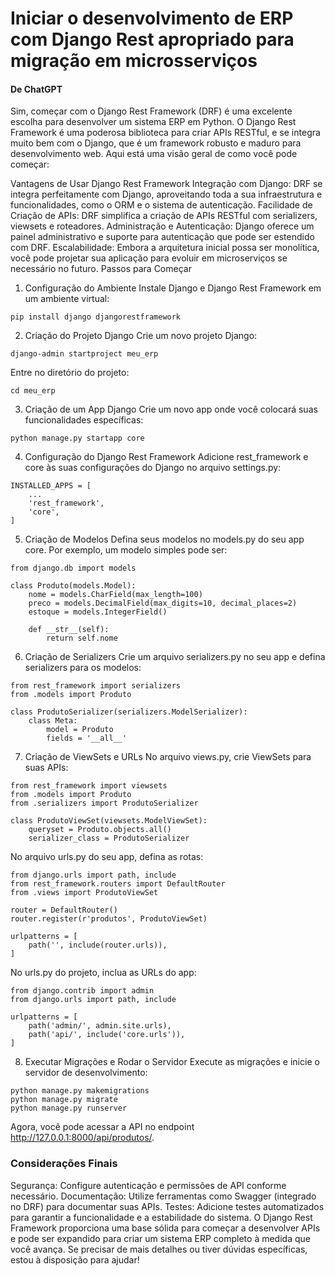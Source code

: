 # Iniciar o desenvolvimento de ERP com Django Rest apropriado para migração em microsserviços

#### De ChatGPT
Sim, começar com o Django Rest Framework (DRF) é uma excelente escolha para desenvolver um sistema ERP em Python. O Django Rest Framework é uma poderosa biblioteca para criar APIs RESTful, e se integra muito bem com o Django, que é um framework robusto e maduro para desenvolvimento web. Aqui está uma visão geral de como você pode começar:

Vantagens de Usar Django Rest Framework
Integração com Django: DRF se integra perfeitamente com Django, aproveitando toda a sua infraestrutura e funcionalidades, como o ORM e o sistema de autenticação.
Facilidade de Criação de APIs: DRF simplifica a criação de APIs RESTful com serializers, viewsets e roteadores.
Administração e Autenticação: Django oferece um painel administrativo e suporte para autenticação que pode ser estendido com DRF.
Escalabilidade: Embora a arquitetura inicial possa ser monolítica, você pode projetar sua aplicação para evoluir em microserviços se necessário no futuro.
Passos para Começar
1. Configuração do Ambiente
Instale Django e Django Rest Framework em um ambiente virtual:

~~~
pip install django djangorestframework
~~~

2. Criação do Projeto Django
Crie um novo projeto Django:

~~~
django-admin startproject meu_erp
~~~

Entre no diretório do projeto:

~~~
cd meu_erp
~~~

3. Criação de um App Django
Crie um novo app onde você colocará suas funcionalidades específicas:

~~~
python manage.py startapp core
~~~

4. Configuração do Django Rest Framework
Adicione rest_framework e core às suas configurações do Django no arquivo settings.py:

~~~
INSTALLED_APPS = [
    ...
    'rest_framework',
    'core',
]
~~~
5. Criação de Modelos
Defina seus modelos no models.py do seu app core. Por exemplo, um modelo simples pode ser:

~~~
from django.db import models

class Produto(models.Model):
    nome = models.CharField(max_length=100)
    preco = models.DecimalField(max_digits=10, decimal_places=2)
    estoque = models.IntegerField()

    def __str__(self):
        return self.nome
~~~
6. Criação de Serializers
Crie um arquivo serializers.py no seu app e defina serializers para os modelos:

~~~
from rest_framework import serializers
from .models import Produto

class ProdutoSerializer(serializers.ModelSerializer):
    class Meta:
        model = Produto
        fields = '__all__'

~~~
7. Criação de ViewSets e URLs
No arquivo views.py, crie ViewSets para suas APIs:

~~~
from rest_framework import viewsets
from .models import Produto
from .serializers import ProdutoSerializer

class ProdutoViewSet(viewsets.ModelViewSet):
    queryset = Produto.objects.all()
    serializer_class = ProdutoSerializer

~~~

No arquivo urls.py do seu app, defina as rotas:

~~~
from django.urls import path, include
from rest_framework.routers import DefaultRouter
from .views import ProdutoViewSet

router = DefaultRouter()
router.register(r'produtos', ProdutoViewSet)

urlpatterns = [
    path('', include(router.urls)),
]

~~~

No urls.py do projeto, inclua as URLs do app:

~~~
from django.contrib import admin
from django.urls import path, include

urlpatterns = [
    path('admin/', admin.site.urls),
    path('api/', include('core.urls')),
]
~~~

8. Executar Migrações e Rodar o Servidor
Execute as migrações e inicie o servidor de desenvolvimento:

~~~
python manage.py makemigrations
python manage.py migrate
python manage.py runserver

~~~

Agora, você pode acessar a API no endpoint http://127.0.0.1:8000/api/produtos/.

### Considerações Finais
Segurança: Configure autenticação e permissões de API conforme necessário.
Documentação: Utilize ferramentas como Swagger (integrado no DRF) para documentar suas APIs.
Testes: Adicione testes automatizados para garantir a funcionalidade e a estabilidade do sistema.
O Django Rest Framework proporciona uma base sólida para começar a desenvolver APIs e pode ser expandido para criar um sistema ERP completo à medida que você avança. Se precisar de mais detalhes ou tiver dúvidas específicas, estou à disposição para ajudar!

